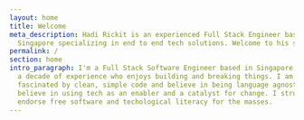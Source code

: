 ```yaml
---
layout: home
title: Welcome
meta_description: Hadi Rickit is an experienced Full Stack Engineer based in
  Singapore specializing in end to end tech solutions. Welcome to his site
permalink: /
section: home
intro_paragraph: I'm a Full Stack Software Engineer based in Singapore with half
  a decade of experience who enjoys building and breaking things. I am
  fascinated by clean, simple code and believe in being language agnostic. I
  believe in using tech as an enabler and a catalyst for change. I strongly
  endorse free software and techological literacy for the masses.
---
```

